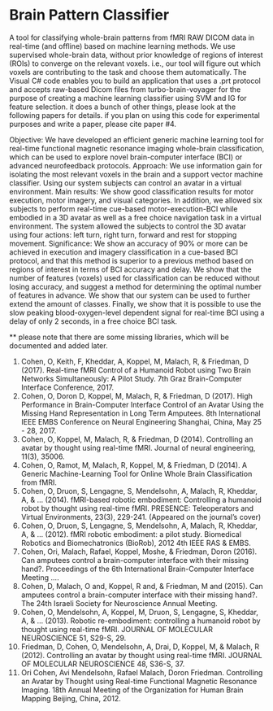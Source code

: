 # Brain Pattern Classifier
A tool for classifying whole-brain patterns from fMRI RAW DICOM data in real-time (and offline) based on machine learning methods.
We use supervised whole-brain data, without prior knowledge of regions of interest (ROIs) to converge on the relevant voxels. 
i.e., our tool will figure out which voxels are contributing to the task and choose them automatically.
The Visual C# code enables you to build an application that uses a .prt protocol and accepts raw-based Dicom files from turbo-brain-voyager for the purpose of creating a machine learning classifier using SVM and IG for feature selection.
it does a bunch of other things, please look at the following papers for details. 
if you plan on using this code for experimental purposes and write a paper, please cite paper #4.

Objective: We have developed an efficient generic machine learning tool for real-time functional magnetic resonance imaging whole-brain classification, which can be used to explore novel brain-computer interface (BCI) or advanced neurofeedback protocols. 
Approach: We use information gain for isolating the most relevant voxels in the brain and a support vector machine classifier. Using our system subjects can control an avatar in a virtual environment. 
Main results: We show good classification results for motor execution, motor imagery, and visual categories. In addition, we allowed six subjects to perform real-time cue-based motor-execution-BCI while embodied in a 3D avatar as well as a free choice navigation task in a virtual environment. The system allowed the subjects to control the 3D avatar using four actions: left turn, right turn, forward and rest for stopping movement. 
Significance: We show an accuracy of 90\% or more can be achieved in execution and imagery classification in a cue-based BCI protocol, and that this method is superior to a previous method based on regions of interest in terms of BCI accuracy and delay. We show that the number of features (voxels) used for classification can be reduced without losing accuracy, and suggest a method for determining the optimal number of features in advance. We show that our system can be used to further extend the amount of classes. Finally, we show that it is possible to use the slow peaking blood-oxygen-level dependent signal for real-time BCI using a delay of only 2 seconds, in a free choice BCI task. 
                                                                                                                           
** please note that there are some missing libraries, which will be documented and added later.

1. Cohen, O, Keith, F, Kheddar, A, Koppel, M, Malach, R, & Friedman, D (2017). Real-time fMRI Control of a Humanoid Robot using Two Brain Networks Simultaneously: A Pilot Study. 7th Graz Brain-Computer Interface Conference, 2017.
2. Cohen, O, Doron D, Koppel, M, Malach, R, & Friedman, D (2017). High Performance in Brain-Computer Interface Control of an Avatar Using the Missing Hand Representation in Long Term Amputees. 8th International IEEE EMBS Conference on Neural Engineering Shanghai, China, May 25 - 28, 2017.
3. Cohen, O, Koppel, M, Malach, R, & Friedman, D (2014). Controlling an avatar by thought using real-time fMRI. Journal of neural engineering, 11(3), 35006.
4. Cohen, O, Ramot, M, Malach, R, Koppel, M, & Friedman, D (2014). A Generic Machine-Learning Tool for Online Whole Brain Classification from fMRI.
5. Cohen, O, Druon, S, Lengagne, S, Mendelsohn, A, Malach, R, Kheddar, A, & ... (2014). fMRI-based robotic embodiment: Controlling a humanoid robot by thought using real-time fMRI. PRESENCE: Teleoperators and Virtual Environments, 23(3), 229-241. (Appeared on the journal’s cover)
6. Cohen, O, Druon, S, Lengagne, S, Mendelsohn, A, Malach, R, Kheddar, A, & ... (2012). fMRI robotic embodiment: a pilot study. Biomedical Robotics and Biomechatronics (BioRob), 2012 4th IEEE RAS & EMBS.
7. Cohen, Ori, Malach, Rafael, Koppel, Moshe, & Friedman, Doron (2016). Can amputees control a brain-computer interface with their missing hand?. Proceedings of the 6th International Brain-Computer Interface Meeting ....
8. Cohen, D, Malach, O and, Koppel, R and, & Friedman, M and (2015). Can amputees control a brain-computer interface with their missing hand?. The 24th Israeli Society for Neuroscience Annual Meeting.
9. Cohen, O, Mendelsohn, A, Koppel, M, Druon, S, Lengagne, S, Kheddar, A, & ... (2013). Robotic re-embodiment: controlling a humanoid robot by thought using real-time fMRI. JOURNAL OF MOLECULAR NEUROSCIENCE 51, S29-S, 29.
10. Friedman, D, Cohen, O, Mendelsohn, A, Drai, D, Koppel, M, & Malach, R (2012). Controlling an avatar by thought using real-time fMRI. JOURNAL OF MOLECULAR NEUROSCIENCE 48, S36-S, 37.
11. Ori Cohen, Avi Mendelsohn, Rafael Malach, Doron Friedman. Controlling an Avatar by Thought using Real-time Functional Magnetic Resonance Imaging. 18th Annual Meeting of the Organization for Human Brain Mapping Beijing, China, 2012.
